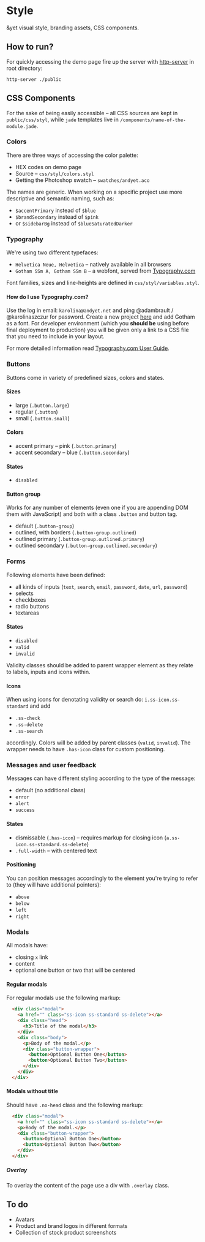 # Style

&amp;yet visual style, branding assets, CSS components.

## How to run?

For quickly accessing the demo page fire up the server with [http-server](https://github.com/nodeapps/http-server) in root directory: 
```
http-server ./public
```

## CSS Components
For the sake of being easily accessible &ndash; all CSS sources are kept in `public/css/styl`, while `jade` templates live in `/components/name-of-the-module.jade`.

### Colors
There are three ways of accessing the color palette:

- HEX codes on demo page
- Source &ndash; `css/styl/colors.styl`
- Getting the Photoshop swatch &ndash; `swatches/andyet.aco`

The names are generic. When working on a specific project use more descriptive and semantic naming, such as:

- `$accentPrimary` instead of `$blue` 
- `$brandSecondary` instead of `$pink`
- or `$sidebarBg` instead of `$blueSaturatedDarker`

### Typography
We're using two different typefaces:

- `Helvetica Neue, Helvetica` &ndash; natively available in all browsers
- `Gotham SSm A, Gotham SSm B` &ndash; a webfont, served from [Typography.com](http://www.typography.com/)

Font families, sizes and line-heights are defined in `css/styl/variables.styl`.

#### How do I use Typography.com?
Use the log in email: `karolina@andyet.net` and ping @adambrault / @karolinaszczur for password. Create a new project [here](https://www.typography.com/account/cloud-new-project.php) and add Gotham as a font. For developer environment (which you **should be** using before final deployment to production) you will be given only a link to a CSS file that you need to include in your layout. 

For more detailed information read [Typography.com User Guide](http://www.typography.com/cloud/user-guide/welcome).

### Buttons
Buttons come in variety of predefined sizes, colors and states. 

#### Sizes

* large (`.button.large`)
* regular (`.button`)
* small (`.button.small`)

#### Colors

* accent primary &ndash; pink (`.button.primary`)
* accent secondary &ndash; blue (`.button.secondary`)

#### States

* `disabled`

#### Button group
Works for any number of elements (even one if you are appending DOM them with JavaScript) and both with a class `.button` and button tag.

* default (`.button-group`)
* outlined, with borders (`.button-group.outlined`)
* outlined primary (`.button-group.outlined.primary`)
* outlined secondary (`.button-group.outlined.secondary`)

### Forms
Following elements have been defined:

* all kinds of inputs (`text`, `search`, `email`, `password`, `date`, `url`, `password`)
* selects
* checkboxes
* radio buttons
* textareas

#### States

* `disabled` 
* `valid`
* `invalid`

Validity classes should be added to parent wrapper element as they relate to labels, inputs and icons within.

#### Icons
When using icons for denotating validity or search do: `i.ss-icon.ss-standard` and add 

* `.ss-check`
* `.ss-delete`
* `.ss-search`

accordingly. Colors will be added by parent classes (`valid`, `invalid`). The wrapper needs to have `.has-icon` class for custom positioning.

### Messages and user feedback
Messages can have different styling according to the type of the message:

* default (no additional class)
* `error`
* `alert`
* `success`

#### States

* dismissable (`.has-icon`) &ndash; requires markup for closing icon (`a.ss-icon.ss-standard.ss-delete`)
* `.full-width` &ndash; with centered text

#### Positioning
You can position messages accordingly to the element you're trying to refer to (they will have additional pointers):

* `above`
* `below`
* `left`
* `right`

### Modals

All modals have:

* closing `x` link
* content
* optional one button or two that will be centered

#### Regular modals

For regular modals use the following markup:

```html
  <div class="modal">
    <a href="" class="ss-icon ss-standard ss-delete"></a>
    <div class="head">
      <h3>Title of the modal</h3>
    </div>
    <div class="body">
      <p>Body of the modal.</p>
      <div class="button-wrapper">
        <button>Optional Button One</button>
        <button>Optional Button Two</button>
      </div>
    </div>
  </div>
```

#### Modals without title

Should have `.no-head` class and the following markup:

```html
  <div class="modal">
    <a href="" class="ss-icon ss-standard ss-delete"></a>
    <p>Body of the modal.</p>
    <div class="button-wrapper">
      <button>Optional Button One</button>
      <button>Optional Button Two</button>
    </div>
  </div>
```

##### Overlay

To overlay the content of the page use a div with `.overlay` class.

## To do

- Avatars
- Product and brand logos in different formats
- Collection of stock product screenshots
